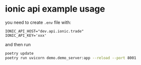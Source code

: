 # ionic api example usage

you need to create `.env` file with:
```
IONIC_API_HOST="dev.api.ionic.trade"
IONIC_API_KEY='xxx'
```

and then run


```bash
poetry update
poetry run uvicorn demo.demo_server:app --reload --port 8001
```